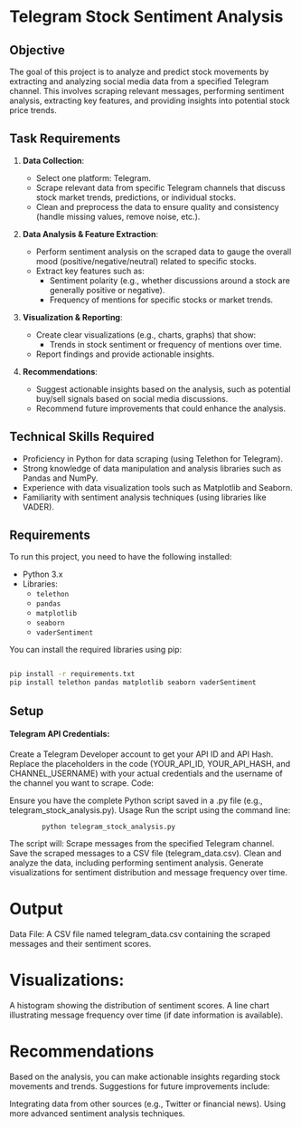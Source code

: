 # Telegram Stock Sentiment Analysis

## Objective

The goal of this project is to analyze and predict stock movements by extracting and analyzing social media data from a specified Telegram channel. This involves scraping relevant messages, performing sentiment analysis, extracting key features, and providing insights into potential stock price trends.

## Task Requirements

1. **Data Collection**:
   - Select one platform: Telegram.
   - Scrape relevant data from specific Telegram channels that discuss stock market trends, predictions, or individual stocks.
   - Clean and preprocess the data to ensure quality and consistency (handle missing values, remove noise, etc.).

2. **Data Analysis & Feature Extraction**:
   - Perform sentiment analysis on the scraped data to gauge the overall mood (positive/negative/neutral) related to specific stocks.
   - Extract key features such as:
     - Sentiment polarity (e.g., whether discussions around a stock are generally positive or negative).
     - Frequency of mentions for specific stocks or market trends.

3. **Visualization & Reporting**:
   - Create clear visualizations (e.g., charts, graphs) that show:
     - Trends in stock sentiment or frequency of mentions over time.
   - Report findings and provide actionable insights.

4. **Recommendations**:
   - Suggest actionable insights based on the analysis, such as potential buy/sell signals based on social media discussions.
   - Recommend future improvements that could enhance the analysis.

## Technical Skills Required

- Proficiency in Python for data scraping (using Telethon for Telegram).
- Strong knowledge of data manipulation and analysis libraries such as Pandas and NumPy.
- Experience with data visualization tools such as Matplotlib and Seaborn.
- Familiarity with sentiment analysis techniques (using libraries like VADER).

## Requirements

To run this project, you need to have the following installed:

- Python 3.x
- Libraries:
  - `telethon`
  - `pandas`
  - `matplotlib`
  - `seaborn`
  - `vaderSentiment`

You can install the required libraries using pip:
```bash

pip install -r requirements.txt
pip install telethon pandas matplotlib seaborn vaderSentiment
```

## Setup
#### Telegram API Credentials:

Create a Telegram Developer account to get your API ID and API Hash.
Replace the placeholders in the code (YOUR_API_ID, YOUR_API_HASH, and CHANNEL_USERNAME) with your actual credentials and the username of the channel you want to scrape.
Code:

Ensure you have the complete Python script saved in a .py file (e.g., telegram_stock_analysis.py).
Usage
Run the script using the command line:

```
        python telegram_stock_analysis.py
```
The script will:
Scrape messages from the specified Telegram channel.
Save the scraped messages to a CSV file (telegram_data.csv).
Clean and analyze the data, including performing sentiment analysis.
Generate visualizations for sentiment distribution and message frequency over time.
# Output
Data File: A CSV file named telegram_data.csv containing the scraped messages and their sentiment scores.
# Visualizations:
A histogram showing the distribution of sentiment scores.
A line chart illustrating message frequency over time (if date information is available).

# Recommendations
Based on the analysis, you can make actionable insights regarding stock movements and trends. Suggestions for future improvements include:

Integrating data from other sources (e.g., Twitter or financial news).
Using more advanced sentiment analysis techniques.







